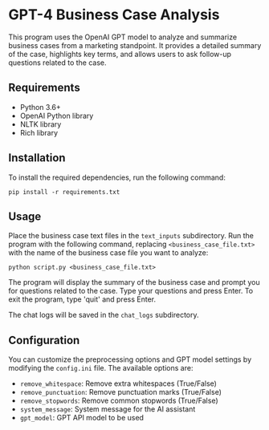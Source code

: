 # GPT-4 Business Case Analysis

This program uses the OpenAI GPT model to analyze and summarize business cases from a marketing standpoint. It provides a detailed summary of the case, highlights key terms, and allows users to ask follow-up questions related to the case.

## Requirements

- Python 3.6+
- OpenAI Python library
- NLTK library
- Rich library

## Installation

To install the required dependencies, run the following command:

```
pip install -r requirements.txt
```

## Usage

Place the business case text files in the `text_inputs` subdirectory. Run the program with the following command, replacing `<business_case_file.txt>` with the name of the business case file you want to analyze:

```
python script.py <business_case_file.txt>
```

The program will display the summary of the business case and prompt you for questions related to the case. Type your questions and press Enter. To exit the program, type 'quit' and press Enter.

The chat logs will be saved in the `chat_logs` subdirectory.

## Configuration

You can customize the preprocessing options and GPT model settings by modifying the `config.ini` file. The available options are:

- `remove_whitespace`: Remove extra whitespaces (True/False)
- `remove_punctuation`: Remove punctuation marks (True/False)
- `remove_stopwords`: Remove common stopwords (True/False)
- `system_message`: System message for the AI assistant
- `gpt_model`: GPT API model to be used